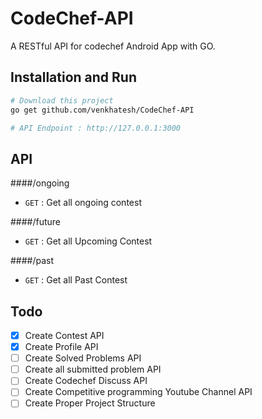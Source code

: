# CodeChef-API

A RESTful API for codechef Android App with GO.

## Installation and Run

```bash
# Download this project
go get github.com/venkhatesh/CodeChef-API

# API Endpoint : http://127.0.0.1:3000
```

## API
####/ongoing
* `GET` : Get all ongoing contest

####/future
* `GET` : Get all Upcoming Contest

####/past
* `GET` : Get all Past Contest

## Todo

-[x] Create Contest API
-[x] Create Profile API
-[ ] Create Solved Problems API
-[ ] Create all submitted problem API
-[ ] Create Codechef Discuss API
-[ ] Create Competitive programming Youtube Channel API
-[ ] Create Proper Project Structure
